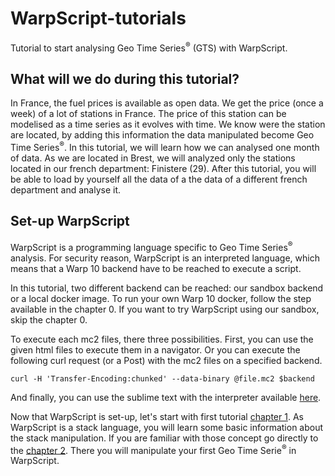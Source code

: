 # WarpScript-tutorials

Tutorial to start analysing Geo Time Series<sup>®</sup> (GTS) with WarpScript.

## What will we do during this tutorial?
In France, the fuel prices is available as open data. We get the price (once a week) of a lot of stations in France. The price of this station can be modelised as a time series as it evolves with time. We know were the station are located, by adding this information the data manipulated become Geo Time Series<sup>®</sup>. In this tutorial, we will learn how we can analysed one month of data. As we are located in Brest, we will analyzed only the stations located in our french department: Finistere (29). After this tutorial, you will be able to load by yourself all the data of a the data of a different french department and analyse it.

## Set-up WarpScript 

WarpScript is a programming language specific to Geo Time Series<sup>®</sup> analysis. For security reason, WarpScript is an interpreted language, which means that a Warp 10 backend have to be reached to execute a script.

In this tutorial, two different backend can be reached: our sandbox backend or a local docker image. To run your own Warp 10 docker, follow the step available in the chapter 0. If you want to try WarpScript using our sandbox, skip the chapter 0.

To execute each mc2 files, there three possibilities. First, you can use the given html files to execute them in a navigator.
Or you can execute the following curl request (or a Post) with the mc2 files on a specified backend.

```
curl -H 'Transfer-Encoding:chunked' --data-binary @file.mc2 $backend
```

And finally, you can use the sublime text with the interpreter available [here](https://github.com/cityzendata/sublime-warpscript).

Now that WarpScript is set-up, let's start with first tutorial [chapter 1](). As WarpScript is a stack language, you will learn some basic information about the stack manipulation. If you are familiar with those concept go directly to the [chapter 2](). There you will manipulate your first Geo Time Serie<sup>®</sup> in WarpScript.


